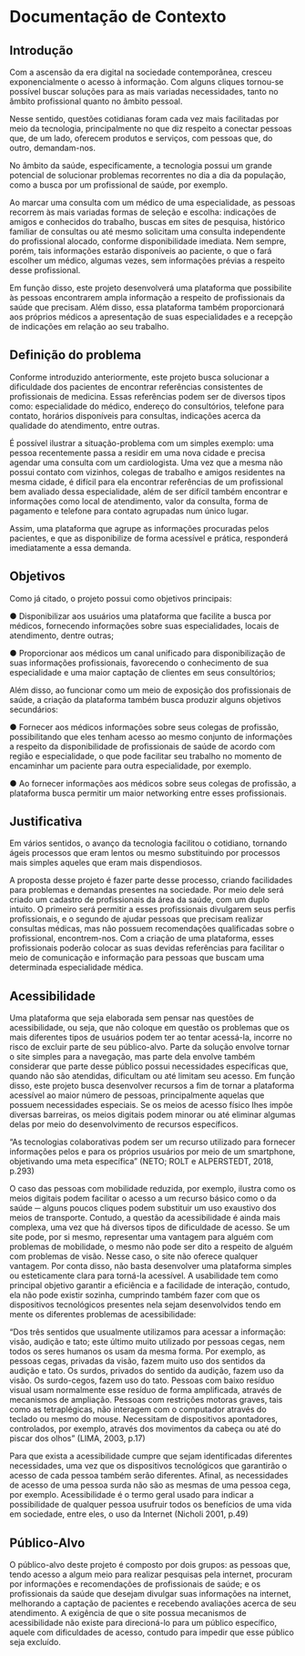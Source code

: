 # Documentação de Contexto 

## Introdução

Com a ascensão da era digital na sociedade contemporânea, cresceu exponencialmente o acesso à informação. Com alguns cliques tornou-se possível buscar soluções para as mais variadas necessidades, tanto no âmbito profissional quanto no âmbito pessoal. 

Nesse sentido, questões cotidianas foram cada vez mais facilitadas por meio da tecnologia, principalmente no que diz respeito a conectar pessoas que, de um lado, oferecem produtos e serviços, com pessoas que, do outro, demandam-nos. 

No âmbito da saúde, especificamente, a tecnologia possui um grande potencial de solucionar problemas recorrentes no dia a dia da população, como a busca por um profissional de saúde, por exemplo. 

Ao marcar uma consulta com um médico de uma especialidade, as pessoas recorrem às mais variadas formas de seleção e escolha: indicações de amigos e conhecidos do trabalho, buscas em sites de pesquisa, histórico familiar de consultas ou até mesmo solicitam uma consulta independente do profissional alocado, conforme disponibilidade imediata. Nem sempre, porém, tais informações estarão disponíveis ao paciente, o que o fará escolher um médico, algumas vezes, sem informações prévias a respeito desse profissional. 

Em função disso, este projeto desenvolverá uma plataforma que possibilite às pessoas encontrarem ampla informação a respeito de profissionais da saúde que precisam. Além disso, essa plataforma também proporcionará aos próprios médicos a apresentação de suas especialidades e a recepção de indicações em relação ao seu trabalho.

## Definição do problema

Conforme introduzido anteriormente, este projeto busca solucionar a dificuldade dos pacientes de encontrar referências consistentes de profissionais de medicina. Essas referências podem ser de diversos tipos como: especialidade do médico, endereço do consultórios, telefone para contato, horários disponíveis para consultas, indicações acerca da qualidade do atendimento, entre outras.

É possível ilustrar a situação-problema com um simples exemplo: uma pessoa recentemente passa a residir em uma nova cidade e precisa agendar uma consulta com um cardiologista. Uma vez que a mesma não possui contato com vizinhos, colegas de trabalho e amigos residentes na mesma cidade, é difícil para ela encontrar referências de um profissional bem avaliado dessa especialidade, além de ser difícil também encontrar e informações como local de atendimento, valor da consulta, forma de pagamento e telefone para contato agrupadas num único lugar.

Assim, uma plataforma que agrupe as informações procuradas pelos pacientes, e que as disponibilize de forma acessível e prática, responderá imediatamente a essa demanda.

## Objetivos

Como já citado, o projeto possui como objetivos principais:

●	Disponibilizar aos usuários uma plataforma que facilite a busca por médicos, fornecendo informações sobre suas especialidades, locais de atendimento, dentre outras;

●	Proporcionar aos médicos um canal unificado para disponibilização de suas informações profissionais, favorecendo o conhecimento de sua especialidade e uma maior captação de clientes em seus consultórios;

Além disso, ao funcionar como um meio de exposição dos profissionais de saúde, a criação da plataforma também busca produzir alguns objetivos secundários: 

●	Fornecer aos médicos informações sobre seus colegas de profissão, possibilitando que eles tenham acesso ao mesmo conjunto de informações a respeito da disponibilidade de profissionais de saúde de acordo com região e especialidade, o que pode facilitar seu trabalho no momento de encaminhar um paciente para outra especialidade, por exemplo. 

●	Ao fornecer informações aos médicos sobre seus colegas de profissão, a plataforma busca permitir um maior networking entre esses profissionais.

## Justificativa

Em vários sentidos, o avanço da tecnologia facilitou o cotidiano, tornando ágeis processos que eram lentos ou mesmo substituindo por processos mais simples aqueles que eram mais dispendiosos. 

A proposta desse projeto é fazer parte desse processo, criando facilidades para problemas e demandas presentes na sociedade. Por meio dele será criado um cadastro de profissionais da área da saúde, com um duplo intuito. O primeiro será permitir a esses profissionais divulgarem seus perfis profissionais, e o segundo de  ajudar pessoas que precisam realizar consultas médicas, mas não possuem recomendações qualificadas sobre o profissional, encontrem-nos. Com a criação de uma plataforma, esses profissionais poderão colocar as suas devidas referências para facilitar o meio de comunicação e informação para pessoas que buscam uma determinada especialidade médica.

## Acessibilidade 

Uma plataforma que seja elaborada sem pensar nas questões de acessibilidade, ou seja, que não coloque em questão os problemas que os mais diferentes tipos de usuários podem ter ao tentar acessá-la, incorre no risco de excluir parte de seu público-alvo. Parte da solução envolve tornar o site simples para a navegação, mas parte dela envolve também considerar que parte desse público possui necessidades específicas que, quando não são atendidas, dificultam ou até limitam seu acesso. 
Em função disso, este projeto busca desenvolver recursos a fim de tornar a plataforma acessível ao maior número de pessoas, principalmente aquelas que possuem necessidades especiais. Se os meios de acesso físico lhes impõe diversas barreiras, os meios digitais podem minorar ou até eliminar  algumas delas por meio do desenvolvimento de recursos específicos.

  “As tecnologias colaborativas podem ser um recurso utilizado para fornecer informações pelos e para os próprios usuários por meio de um smartphone, objetivando uma meta específica” (NETO; ROLT e ALPERSTEDT, 2018, p.293)

O caso das pessoas com mobilidade reduzida, por exemplo, ilustra como os meios digitais podem facilitar o acesso a um recurso básico como o da saúde ─ alguns poucos cliques podem substituir um uso exaustivo dos meios de transporte. Contudo, a questão da acessibilidade é ainda mais complexa, uma vez que há diversos tipos de dificuldade de acesso. Se um site pode, por si mesmo, representar uma vantagem para alguém com problemas de mobilidade, o mesmo não pode ser dito a respeito de alguém com problemas de visão. Nesse caso, o site não oferece qualquer vantagem. 
Por conta disso, não basta desenvolver uma plataforma simples ou esteticamente clara para torná-la acessível. A usabilidade tem como principal objetivo garantir a eficiência e a facilidade de interação, contudo, ela não pode existir sozinha, cumprindo também fazer com que os dispositivos tecnológicos presentes nela sejam desenvolvidos tendo em mente os diferentes problemas de acessibilidade: 

  “Dos três sentidos que usualmente utilizamos para acessar a informação: visão, audição e tato; este último muito utilizado por pessoas cegas, nem todos os seres humanos os usam da mesma forma. Por exemplo, as pessoas cegas, privadas da visão, fazem muito uso dos sentidos da audição e tato. Os surdos, privados do sentido da audição, fazem uso da visão. Os surdo-cegos, fazem uso do tato. Pessoas com baixo resíduo visual usam normalmente esse resíduo de forma amplificada, através de mecanismos de ampliação. Pessoas com restrições motoras graves, tais como as tetraplégicas, não interagem com o computador através do teclado ou mesmo do mouse. Necessitam de dispositivos apontadores, controlados, por exemplo, através dos movimentos da cabeça ou até do piscar dos olhos” (LIMA, 2003, p.17)

Para que exista a acessibilidade cumpre que sejam identificadas diferentes necessidades, uma vez que os dispositivos tecnológicos que garantirão o acesso de cada pessoa também serão diferentes. Afinal, as necessidades de acesso de uma pessoa surda não são as mesmas de uma pessoa cega, por exemplo. Acessibilidade é o termo geral usado para indicar a possibilidade de qualquer pessoa usufruir todos os benefícios de uma vida em sociedade, entre eles, o uso da Internet (Nicholi 2001, p.49)

## Público-Alvo

O público-alvo deste projeto é composto por dois grupos: as pessoas que, tendo acesso a algum meio para realizar pesquisas pela internet, procuram por informações e recomendações de profissionais de saúde; e os profissionais da saúde que desejam divulgar suas informações na internet, melhorando a captação de pacientes e recebendo avaliações acerca de seu atendimento. A exigência de que o site possua mecanismos de acessibilidade não existe para direcioná-lo para um público específico, aquele com dificuldades de acesso, contudo para impedir que esse público seja excluído.
